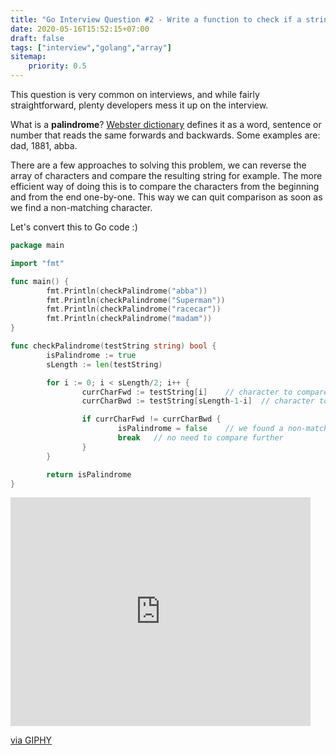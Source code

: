 ```yaml
---
title: "Go Interview Question #2 - Write a function to check if a string is a palindrome"
date: 2020-05-16T15:52:15+07:00
draft: false
tags: ["interview","golang","array"]
sitemap: 
    priority: 0.5
---
```


This question is very common on interviews, and while fairly straightforward, plenty developers mess it up on the interview. 

What is a **palindrome**? [Webster dictionary](https://www.merriam-webster.com/dictionary/palindrome) defines it as a word, sentence or number that reads the same forwards and backwards. Some examples are: dad, 1881, abba.

There are a few approaches to solving this problem, we can reverse the array of characters and compare the resulting string for example. The more efficient way of doing this is to compare the characters from the beginning and from the end one-by-one. This way we can quit comparison as soon as we find a non-matching character. 

Let's convert this to Go code :)
```go
package main

import "fmt"

func main() {
        fmt.Println(checkPalindrome("abba"))
        fmt.Println(checkPalindrome("Superman"))
        fmt.Println(checkPalindrome("racecar"))
        fmt.Println(checkPalindrome("madam"))
}

func checkPalindrome(testString string) bool {
        isPalindrome := true
        sLength := len(testString)

        for i := 0; i < sLength/2; i++ {
                currCharFwd := testString[i]    // character to compare going forward
                currCharBwd := testString[sLength-1-i]  // character to compare going from the end

                if currCharFwd != currCharBwd {
                        isPalindrome = false    // we found a non-match, it's not a palindrome
                        break   // no need to compare further
                }
        }

        return isPalindrome
}
```

<iframe src="https://giphy.com/embed/3o6MbmRKD8vNq7eSvC" width="480" height="366" frameBorder="0" class="giphy-embed" allowFullScreen></iframe><p><a href="https://giphy.com/gifs/season-10-the-simpsons-10x22-3o6MbmRKD8vNq7eSvC">via GIPHY</a></p>